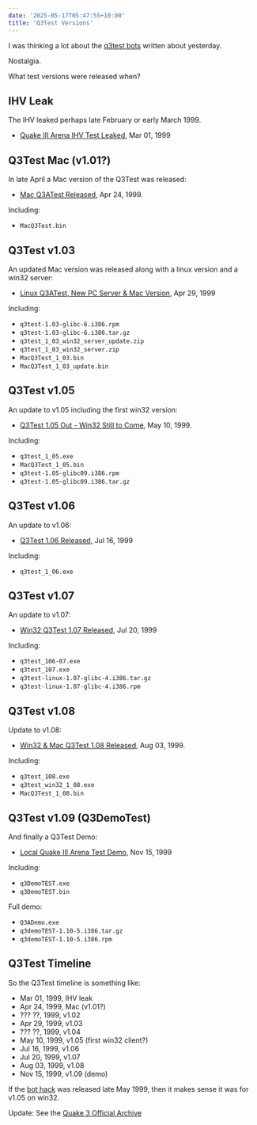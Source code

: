 ```yaml
---
date: '2025-05-17T05:47:55+10:00'
title: 'Q3Test Versions'
---
```


I was thinking a lot about the [q3test bots](/blog/posts/q3test-bots/) written about yesterday.

Nostalgia.

What test versions were released when?

## IHV Leak

The IHV leaked perhaps late February or early March 1999.

* [Quake III Arena IHV Test Leaked](https://www.bluesnews.com/s/386/quake-iii-arena-ihv-test-leaked), Mar 01, 1999

## Q3Test Mac (v1.01?)

In late April a Mac version of the Q3Test was released:

* [Mac Q3ATest Released](https://www.bluesnews.com/s/1683/mac-q3atest-released), Apr 24, 1999.

Including:

* `MacQ3Test.bin`

## Q3Test v1.03

An updated Mac version was released along with a linux version and a win32 server:

* [Linux Q3ATest, New PC Server & Mac Version](https://www.bluesnews.com/s/1819/linux-q3atest-new-pc-server-mac-version), Apr 29, 1999

Including:

* `q3test-1.03-glibc-6.i386.rpm`
* `q3test-1.03-glibc-6.i386.tar.gz`
* `q3test_1_03_win32_server_update.zip`
* `q3test_1_03_win32_server.zip`
* `MacQ3Test_1_03.bin`
* `MacQ3Test_1_03_update.bin`

## Q3Test v1.05

An update to v1.05 including the first win32 version:

* [Q3Test 1.05 Out - Win32 Still to Come](https://www.bluesnews.com/s/2068/q3test-1-05-out-win32-still-to-come), May 10, 1999.

Including:

* `q3test_1_05.exe`
* `MacQ3Test_1_05.bin`
* `q3test-1.05-glibc09.i386.rpm`
* `q3test-1.05-glibc09.i386.tar.gz`

## Q3Test v1.06

An update to v1.06:

* [Q3Test 1.06 Released](https://www.bluesnews.com/s/3703/q3test-1-06-released), Jul 16, 1999

Including:

* `q3test_1_06.exe`

## Q3Test v1.07

An update to v1.07:

* [Win32 Q3Test 1.07 Released](https://www.bluesnews.com/s/3810/win32-q3test-1-07-released), Jul 20, 1999

Including:

* `q3test_106-07.exe`
* `q3test_107.exe`
* `q3test-linux-1.07-glibc-4.i386.tar.gz`
* `q3test-linux-1.07-glibc-4.i386.rpm`

## Q3Test v1.08

Update to v1.08:

* [Win32 & Mac Q3Test 1.08 Released](https://www.bluesnews.com/s/4220/win32-mac-q3test-1-08-released), Aug 03, 1999.

Including:

* `q3test_108.exe`
* `q3test_win32_1_08.exe`
* `MacQ3Test_1_08.bin`

## Q3Test v1.09 (Q3DemoTest)

And finally a Q3Test Demo:

* [Local Quake III Arena Test Demo](https://www.bluesnews.com/s/7557/local-quake-iii-arena-test-demo), Nov 15, 1999

Including:

* `q3DemoTEST.exe`
* `q3DemoTEST.bin`

Full demo:

* `Q3ADemo.exe`
* `q3demoTEST-1.10-5.i386.tar.gz`
* `q3demoTEST-1.10-5.i386.rpm`

## Q3Test Timeline

So the Q3Test timeline is something like:

* Mar 01, 1999, IHV leak
* Apr 24, 1999, Mac (v1.01?)
* ??? ??, 1999, v1.02
* Apr 29, 1999, v1.03
* ??? ??, 1999, v1.04
* May 10, 1999, v1.05 (first win32 client?)
* Jul 16, 1999, v1.06
* Jul 20, 1999, v1.07
* Aug 03, 1999, v1.08
* Nov 15, 1999, v1.09 (demo)

If the [bot hack](/blog/posts/q3test-bots/) was released late May 1999, then it makes sense it was for v1.05 on win32.


Update: See the [Quake 3 Official Archive](https://github.com/Jason2Brownlee/Quake3OfficialArchive)
